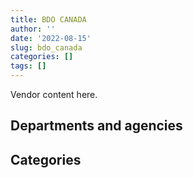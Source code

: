 ```yaml
---
title: BDO CANADA
author: ''
date: '2022-08-15'
slug: bdo_canada
categories: []
tags: []
---
```


<script src="/rmarkdown-libs/htmlwidgets/htmlwidgets.js"></script>
<link href="/rmarkdown-libs/datatables-css/datatables-crosstalk.css" rel="stylesheet" />
<script src="/rmarkdown-libs/datatables-binding/datatables.js"></script>
<script src="/rmarkdown-libs/jquery/jquery-3.6.0.min.js"></script>
<link href="/rmarkdown-libs/dt-core-bootstrap/css/dataTables.bootstrap.min.css" rel="stylesheet" />
<link href="/rmarkdown-libs/dt-core-bootstrap/css/dataTables.bootstrap.extra.css" rel="stylesheet" />
<script src="/rmarkdown-libs/dt-core-bootstrap/js/jquery.dataTables.min.js"></script>
<script src="/rmarkdown-libs/dt-core-bootstrap/js/dataTables.bootstrap.min.js"></script>
<link href="/rmarkdown-libs/crosstalk/css/crosstalk.min.css" rel="stylesheet" />
<script src="/rmarkdown-libs/crosstalk/js/crosstalk.min.js"></script>
<script src="/rmarkdown-libs/htmlwidgets/htmlwidgets.js"></script>
<link href="/rmarkdown-libs/datatables-css/datatables-crosstalk.css" rel="stylesheet" />
<script src="/rmarkdown-libs/datatables-binding/datatables.js"></script>
<script src="/rmarkdown-libs/jquery/jquery-3.6.0.min.js"></script>
<link href="/rmarkdown-libs/dt-core-bootstrap/css/dataTables.bootstrap.min.css" rel="stylesheet" />
<link href="/rmarkdown-libs/dt-core-bootstrap/css/dataTables.bootstrap.extra.css" rel="stylesheet" />
<script src="/rmarkdown-libs/dt-core-bootstrap/js/jquery.dataTables.min.js"></script>
<script src="/rmarkdown-libs/dt-core-bootstrap/js/dataTables.bootstrap.min.js"></script>
<link href="/rmarkdown-libs/crosstalk/css/crosstalk.min.css" rel="stylesheet" />
<script src="/rmarkdown-libs/crosstalk/js/crosstalk.min.js"></script>

Vendor content here.

## Departments and agencies

<div id="htmlwidget-1" style="width:100%;height:auto;" class="datatables html-widget"></div>
<script type="application/json" data-for="htmlwidget-1">{"x":{"style":"bootstrap","filter":"none","vertical":false,"data":[["<a href=\"/departments/aafc-aac/\">Agriculture and Agri-Food Canada<\/a>","<a href=\"/departments/aandc-aadnc/\">Crown-Indigenous Relations and Northern Affairs Canada<\/a>","<a href=\"/departments/atssc-scdata/\">Administrative Tribunals Support Service of Canada<\/a>","<a href=\"/departments/cbsa-asfc/\">Canada Border Services Agency<\/a>","<a href=\"/departments/cer-rec/\">Canada Energy Regulator<\/a>","<a href=\"/departments/cfia-acia/\">Canadian Food Inspection Agency<\/a>","<a href=\"/departments/cgc-ccg/\">Canadian Grain Commission<\/a>","<a href=\"/departments/chrc-ccdp/\">Canadian Human Rights Commission<\/a>","<a href=\"/departments/cic/\">Immigration, Refugees and Citizenship Canada<\/a>","<a href=\"/departments/cihr-irsc/\">Canadian Institutes of Health Research<\/a>","<a href=\"/departments/cnsc-ccsn/\">Canadian Nuclear Safety Commission<\/a>","<a href=\"/departments/cra-arc/\">Canada Revenue Agency<\/a>","<a href=\"/departments/csc-scc/\">Correctional Service of Canada<\/a>","<a href=\"/departments/dfatd-maecd/\">Global Affairs Canada<\/a>","<a href=\"/departments/dfo-mpo/\">Fisheries and Oceans Canada<\/a>","<a href=\"/departments/dnd-mdn/\">National Defence<\/a>","<a href=\"/departments/ec/\">Environment and Climate Change Canada<\/a>","<a href=\"/departments/esdc-edsc/\">Employment and Social Development Canada<\/a>","<a href=\"/departments/fin/\">Department of Finance Canada<\/a>","<a href=\"/departments/hc-sc/\">Health Canada<\/a>","<a href=\"/departments/ic/\">Innovation, Science and Economic Development Canada<\/a>","<a href=\"/departments/infc/\">Infrastructure Canada<\/a>","<a href=\"/departments/isc-sac/\">Indigenous Services Canada<\/a>","<a href=\"/departments/jus/\">Department of Justice Canada<\/a>","<a href=\"/departments/nrc-cnrc/\">National Research Council Canada<\/a>","<a href=\"/departments/nrcan-rncan/\">Natural Resources Canada<\/a>","<a href=\"/departments/nserc-crsng/\">Natural Sciences and Engineering Research Council of Canada<\/a>","<a href=\"/departments/oag-bvg/\">Office of the Auditor General of Canada<\/a>","<a href=\"/departments/osfi-bsif/\">Office of the Superintendent of Financial Institutions Canada<\/a>","<a href=\"/departments/pc/\">Parks Canada<\/a>","<a href=\"/departments/pch/\">Canadian Heritage<\/a>","<a href=\"/departments/pco-bcp/\">Privy Council Office<\/a>","<a href=\"/departments/phac-aspc/\">Public Health Agency of Canada<\/a>","<a href=\"/departments/ps-sp/\">Public Safety Canada<\/a>","<a href=\"/departments/pwgsc-tpsgc/\">Public Services and Procurement Canada<\/a>","<a href=\"/departments/ssc-spc/\">Shared Services Canada<\/a>","<a href=\"/departments/tbs-sct/\">Treasury Board of Canada Secretariat<\/a>","<a href=\"/departments/tc/\">Transport Canada<\/a>"],["$   422,809.13","$   485,995.41","$    92,039.09","$   945,348.65","$    43,955.88","$   111,497.56","$    17,967.84",null,null,null,"$    20,370.66","$   162,548.56","$    52,280.90","$    78,815.60","$   302,501.00","$    70,060.00","$    32,880.43","$   685,117.18",null,"$   163,906.50",null,"$    83,118.54","$   232,030.26",null,"$    15,933.00","$         0.00","$    11,017.50","$    67,956.18","$   518,116.57","$   126,999.31","$   990,945.27","$    20,310.24","$    20,949.78","$    24,754.06","$ 3,506,957.29","$    13,438.91","$   156,050.99",null],["$   198,179.08","$   192,570.84",null,"$   891,108.65",null,"$    87,721.44","$    60,702.16",null,"$   176,619.00","$    89,713.97","$    63,461.58","$   202,212.26","$    32,702.45","$    19,819.69",null,"$   183,380.98","$   306,500.55","$   953,944.79","$     8,833.32",null,"$    24,999.98","$    13,779.22","$   244,649.24","$    12,223.80","$    44,183.00","$   196,786.68","$    76,862.06","$    39,454.24","$   730,893.34","$    98,712.38","$ 1,015,854.21","$    53,671.13","$    85,049.87","$    27,312.85","$ 3,222,294.37","$   854,691.60",null,null],["$   141,674.70","$   233,444.24",null,"$   592,529.74",null,null,null,"$     5,148.25","$   107,293.50","$    39,137.61","$    67,079.26",null,"$     6,393.37","$    47,271.67","$         0.00","$   113,587.89","$   491,197.69","$ 1,554,029.90","$     7,184.43","$   138,731.29",null,null,"$   259,893.11","$     9,811.20","$    12,204.00","$   205,619.04","$   407,012.03","$    28,695.98","$   700,332.89","$    33,346.60","$    17,628.00",null,null,"$    74,161.15","$ 1,129,216.96","$   871,268.97","$   215,411.90","$    39,550.00"],["$   146,874.75","$   126,647.84",null,"$ 2,731,363.91",null,null,null,"$    50,786.75","$    74,530.11","$   118,044.03","$    28,737.15",null,"$    14,676.60",null,"$   706,191.82","$   377,829.84","$    99,824.26","$ 1,502,743.27",null,"$   971,688.05",null,null,"$    32,589.29",null,"$   199,938.51","$   237,142.82","$   301,970.23","$    28,617.58","$   748,206.27","$    62,655.68","$    24,194.34",null,null,null,"$   767,225.25","$   868,888.46",null,null]],"container":"<table class=\"table table-striped table-hover row-border order-column display\">\n  <thead>\n    <tr>\n      <th>Department<\/th>\n      <th>2017-2018<\/th>\n      <th>2018-2019<\/th>\n      <th>2019-2020<\/th>\n      <th>2020-2021<\/th>\n    <\/tr>\n  <\/thead>\n<\/table>","options":{"order":[[4,"desc"]],"pageLength":10,"autoWidth":true,"columnDefs":[],"orderClasses":false}},"evals":[],"jsHooks":[]}</script>

## Categories

<div id="htmlwidget-2" style="width:100%;height:auto;" class="datatables html-widget"></div>
<script type="application/json" data-for="htmlwidget-2">{"x":{"style":"bootstrap","filter":"none","vertical":false,"data":[["<a href=\"/categories/1_facilities_and_construction/\">Facilities and construction<\/a>","<a href=\"/categories/11_defence/\">Defence<\/a>","<a href=\"/categories/2_professional_services/\">Professional services<\/a>","<a href=\"/categories/3_information_technology/\">Information technology<\/a>","<a href=\"/categories/9_human_capital/\">Human capital<\/a>"],["$   590,179.41",null,"$ 6,697,755.99","$ 1,884,795.40","$   303,941.51"],["$   590,179.41",null,"$ 7,324,508.68","$ 1,915,808.52","$   378,392.10"],["$   530,353.01","$    21,738.16","$ 6,013,771.29","$   705,932.60","$   277,060.32"],["$    24,577.50","$   377,829.84","$ 7,810,310.65","$ 1,709,809.63","$   298,839.19"]],"container":"<table class=\"table table-striped table-hover row-border order-column display\">\n  <thead>\n    <tr>\n      <th>Category<\/th>\n      <th>2017-2018<\/th>\n      <th>2018-2019<\/th>\n      <th>2019-2020<\/th>\n      <th>2020-2021<\/th>\n    <\/tr>\n  <\/thead>\n<\/table>","options":{"order":[[4,"desc"]],"pageLength":20,"autoWidth":true,"columnDefs":[],"orderClasses":false,"lengthMenu":[10,20,25,50,100]}},"evals":[],"jsHooks":[]}</script>
